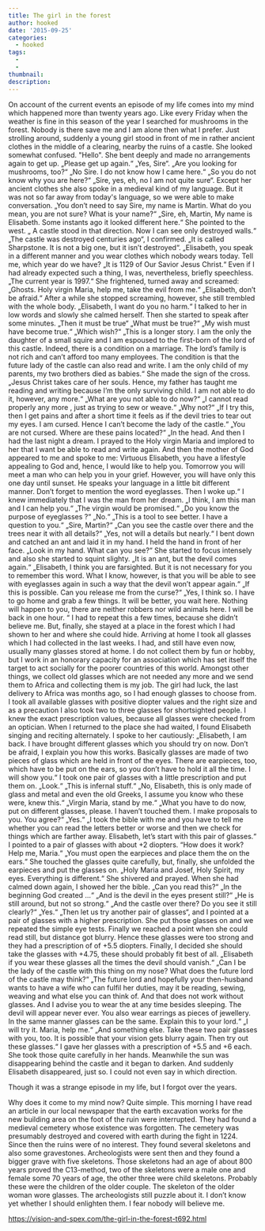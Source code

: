 ```yaml
---
title: The girl in the forest
author: hooked
date: '2015-09-25'
categories:
  - hooked
tags:
  - 
  - 
thumbnail: 
description: 
---
```


On account of the current events an episode of my life comes into my mind which happened more than twenty years ago.
Like every Friday when the weather is fine in this season of the year I searched for mushrooms in the forest. Nobody is there save me and I am alone then what I prefer. Just strolling around, suddenly a young girl stood in front of me in rather ancient clothes in the middle of a clearing, nearby the ruins of a castle. She looked somewhat confused.
"Hello".
She bent deeply and made no arrangements again to get up.
„Please get up again.“
„Yes, Sire“.
„Are you looking for mushrooms, too?“
„No Sire. I do not know how I came here.“
„So you do not know why you are here?“
„Sire, yes, eh, no I am not quite sure“.
Except her ancient clothes she also spoke in a medieval kind of my language. But it was not so far away from today's language, so we were able to make conversation.
„You don’t need to say Sire, my name is Martin. What do you mean, you are not sure? What is your name?“
„Sire, eh, Martin, My name is Elisabeth. Some instants ago it looked different here.“
She pointed to the west. „ A castle stood in that direction. Now I can see only destroyed walls.“
„The castle was destroyed centuries ago“, I confirmed.
„It is called Sharpstone. It is not a big one, but it isn’t destroyed“.
„Elisabeth, you speak in a different manner and you wear clothes which nobody wears today. Tell me, which year do we have?
„It is 1129 of Our Savior Jesus Christ.“
Even if I had already expected such a thing, I was, nevertheless, briefly speechless. 
„The current year is 1997.“
She frightened, turned away and screamed: „Ghosts. Holy virgin Maria, help me, take the evil from me.“
„Elisabeth, don’t be afraid.“
After a while she stopped screaming, however, she still trembled with the whole body.
„Elisabeth, I want do you no harm.“
I talked to her in low words  and slowly she calmed herself. Then she started to speak after some minutes. 
„Then it must be true“
„What must be true?“
„My wish must have become true.“ 
„Which wish?“
„This is a longer story. I am the only the daughter of a small squire and I am espoused to the first-born of the lord of this castle. Indeed, there is a condition on a marriage. The lord’s family is not rich and can’t afford too many employees. The condition is that the future lady of the castle can also read and write. I am the only child of my parents, my two brothers died as babies.“ She made the sign of the cross. „Jesus Christ takes care of her souls. Hence, my father has taught me reading and writing because I’m the only surviving child. I am not able to do it, however, any more.“
„What are you not able to do now?“
„I cannot read properly any more , just as trying to sew or weave.“
„Why not?“
„If I try this, then I get pains and after a short time it feels as if the devil tries to tear out my eyes. I am cursed. Hence I can’t become the lady of the castle.“
„You are not cursed. Where are these pains located?“
„In the head. And then I had the last night a dream. I prayed to the Holy virgin Maria and implored to her that I want be able to read and write again. And then the mother of God appeared to me and spoke to me: Virtuous Elisabeth, you have a lifestyle appealing to God and, hence, I would like to help you. Tomorrow you will meet a man who can help you in your grief. However, you will have only this one day until sunset. He speaks your language in a little bit different manner. Don’t forget to mention the word eyeglasses. 
Then I woke up.“
I knew immediately that I was the man from her dream.
„I think, I am this man and I can help you.“
„The virgin would be promised.“
„Do you know the purpose of eyeglasses ?“
„No.“
„This is a tool to see better. I have a question to you.“
„Sire, Martin?“
„Can you see the castle over there and the trees near it with all details?“
„Yes, not will a details but nearly.“
I bent down and catched an ant and laid it in my hand. I held the hand in front of her face.
„Look in my hand. What can you see?“
She started to focus intensely and also she started to squint slighty. 
„It is an ant, but the devil comes again.“
„Elisabeth, I think you are farsighted. But it is not necessary for you to remember this word. What I know, however, is that you will be able to see with eyeglasses again in such a way that the devil won’t appear again.“
„If this is possible. Can you release me from the curse?“
„Yes, I think so. I have to go home and grab a few things. It will be better, you wait here. Nothing will happen to you, there are neither robbers nor wild animals here. I will be back in one hour. “
I had to repeat this a few times, because she didn’t believe me. But, finally, she stayed at a place in the forest which I had shown to her and where she could hide.
Arriving at home I took all glasses which I had collected in the last weeks. I had, and still have even now, usually many glasses stored at home. I do not collect them by fun or hobby, but I work in an honorary capacity for an association which has set itself the target to act socially for the poorer countries of this world. Amongst other things, we collect old glasses which are not needed any more and we send them to Africa and collecting them is my job. The girl had luck, the last delivery to Africa was months ago, so I had enough glasses to choose from. I took all available glasses with positive diopter values and the right size and as a precaution I also took two to three glasses for shortsighted people. I knew the exact prescription values, because all glasses were checked from an optician.
When I returned to the place she had waited, I found Elisabeth singing and reciting alternately.
I spoke to her cautiously:
„Elisabeth, I am back. I have brought different glasses which you should try on now. Don’t be afraid, I explain you how this works. Basically glasses are made of two pieces of glass which are held in front of the eyes. There are earpieces, too, which have to be put on the ears, so you don’t have to hold it all the time. I will show you.“
I took one pair of glasses with a little prescription and put them on. 
„Look.“
„This is infernal stuff.“
„No, Elisabeth, this is only made of glass and metal and even the old Greeks, I assume you know who these were, knew this.“
„Virgin Maria, stand by me.“
„What you have to do now, put on different glasses, please. I haven’t touched them. I make proposals to you. You agree?“
„Yes.“
„I took the bible with me and you have to tell me whether you can read the letters better or worse and then we check for things which are farther away. Elisabeth, let’s start with this pair of glasses.“
I pointed to a pair of glasses with about +2 diopters.
“How does it work? Help me, Maria.“
„You must open the earpieces and place them the on the ears.“
She touched the glasses quite carefully, but, finally, she unfolded the earpieces and put the glasses on. 
„Holy Maria and Josef, Holy Spirit, my eyes. Everything is different.“
She shivered and prayed. When she had calmed down again, I showed her the bible. 
„Can you read this?“ 
„In the beginning God created …“
„And is the devil in the eyes present still?“
„He is still around, but not so strong.“
„And the castle over there? Do you see it still clearly?“
„Yes.“
„Then let us try another pair of glasses“, and I pointed at a pair of glasses with a higher prescription.
She put those glasses on and we repeated the simple eye tests. Finally we reached a point when she could read still, but distance got blurry. Hence these glasses were too strong and they had a prescription of  of +5.5 diopters.
Finally, I decided she should take the glasses with +4.75, these should probably fit best of all.
„Elisabeth if you wear these glasses all the times the devil should vanish.“
„Can I be the lady of the castle with this thing on my nose? What does the future lord of the castle may think?“
„The future lord and hopefully your then-husband wants to have a wife who can fulfil her duties, may it be reading, sewing, weaving and what else you can think of. And that does not work without glasses. And I advise you to wear the at any time besides sleeping. The devil will appear never ever. You also wear earrings as pieces of jewellery. In the same manner glasses can be the same. Explain this to your lord.“
„I will try it. Maria, help me.“
„And something else. Take these two pair glasses with you, too. It is possible that your vision gets blurry again. Then try out these glasses.“ I gave her glasses with a prescription of +5.5 and +6 each. She took those quite carefully in her hands. Meanwhile the sun was disappearing behind the castle and it began to darken. And suddenly Elisabeth disappeared, just so. I could not even say in which direction.

Though it was a strange episode in my life, but I forgot over the years.

Why does it come to my mind now?
Quite simple. This morning I have read an article in our local newspaper that the earth excavation works for the new building area on the foot of the ruin were interrupted. They had found a medieval cemetery whose existence was forgotten. The cemetery was presumably destroyed and covered with earth during the fight in 1224. Since then the ruins were of no interest.
They found several skeletons and also some gravestones. Archeologists were sent then and  they found a bigger grave with five skeletons. Those skeletons had an age of about 800 years proved the C13-method, two of the skeletons were a male one and female some 70 years of age, the other three were child skeletons. Probably these were the children of the older couple. The skeleton of the older woman wore glasses. The archeologists still puzzle about it. I don’t know yet whether I should enlighten them. I fear nobody will believe me.

https://vision-and-spex.com/the-girl-in-the-forest-t692.html

